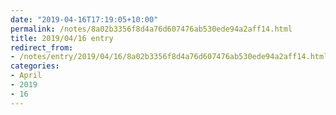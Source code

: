 ```yaml
---
date: "2019-04-16T17:19:05+10:00"
permalink: /notes/8a02b3356f8d4a76d607476ab530ede94a2aff14.html
title: 2019/04/16 entry
redirect_from:
- /notes/entry/2019/04/16/8a02b3356f8d4a76d607476ab530ede94a2aff14.html
categories:
- April
- 2019
- 16
---
```


